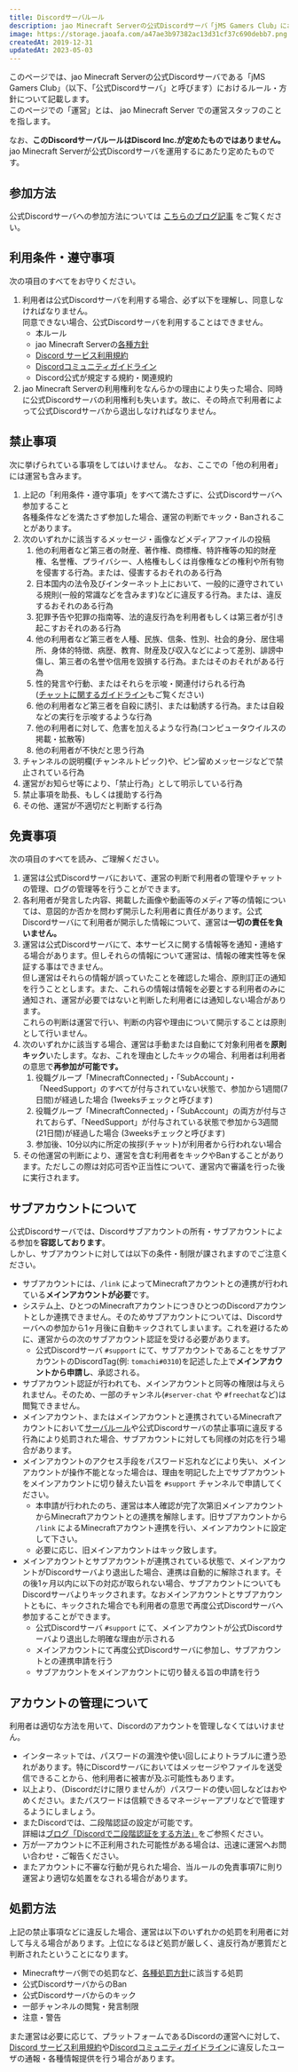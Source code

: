 ```yaml
---
title: Discordサーバルール
description: jao Minecraft Serverの公式Discordサーバ「jMS Gamers Club」における、ルール・方針を記載します。
image: https://storage.jaoafa.com/a47ae3b97382ac13d31cf37c690debb7.png
createdAt: 2019-12-31
updatedAt: 2023-05-03
---
```


このページでは、jao Minecraft Serverの公式Discordサーバである「jMS Gamers Club」（以下、「公式Discordサーバ」と呼びます）におけるルール・方針について記載します。  
このページでの「運営」とは、 jao Minecraft Server での運営スタッフのことを指します。

なお、**このDiscordサーバルールはDiscord Inc.が定めたものではありません。**  
jao Minecraft Serverが公式Discordサーバを運用するにあたり定めたものです。  

## 参加方法

公式Discordサーバへの参加方法については [こちらのブログ記事](/blog/join-discord) をご覧ください。

## 利用条件・遵守事項

次の項目のすべてをお守りください。

1. 利用者は公式Discordサーバを利用する場合、必ず以下を理解し、同意しなければなりません。  
   同意できない場合、公式Discordサーバを利用することはできません。
   - 本ルール
   - jao Minecraft Serverの[各種方針](/server/policies)
   - [Discord サービス利用規約](https://discord.com/terms)
   - [Discordコミュニティガイドライン](https://discord.com/guidelines)
   - Discord公式が規定する規約・関連規約
2. jao Minecraft Serverの利用権利をなんらかの理由により失った場合、同時に公式Discordサーバの利用権利も失います。故に、その時点で利用者によって公式Discordサーバから退出しなければなりません。

## 禁止事項

次に挙げられている事項をしてはいけません。
なお、ここでの「他の利用者」には運営も含みます。

1. 上記の「利用条件・遵守事項」をすべて満たさずに、公式Discordサーバへ参加すること  
   各種条件などを満たさず参加した場合、運営の判断でキック・Banされることがあります。
2. 次のいずれかに該当するメッセージ・画像などメディアファイルの投稿
   1. 他の利用者など第三者の財産、著作権、商標権、特許権等の知的財産権、名誉権、プライバシー、人格権もしくは肖像権などの権利や所有物を侵害する行為。または、侵害するおそれのある行為
   2. 日本国内の法令及びインターネット上において、一般的に遵守されている規則(一般的常識などを含みます)などに違反する行為。または、違反するおそれのある行為
   3. 犯罪予告や犯罪の指南等、法的違反行為を利用者もしくは第三者が引き起こすおそれのある行為
   4. 他の利用者など第三者を人種、民族、信条、性別、社会的身分、居住場所、身体的特徴、病歴、教育、財産及び収入などによって差別、誹謗中傷し、第三者の名誉や信用を毀損する行為。またはそのおそれがある行為
   5. 性的発言や行動、またはそれらを示唆・関連付けられる行為  
      ([チャットに関するガイドライン](/server/guidelines/communications)もご覧ください)
   6. 他の利用者など第三者を自殺に誘引、または勧誘する行為。または自殺などの実行を示唆するような行為
   7. 他の利用者に対して、危害を加えるような行為(コンピュータウイルスの掲載・拡散等)
   8. 他の利用者が不快だと思う行為
3. チャンネルの説明欄(チャンネルトピック)や、ピン留めメッセージなどで禁止されている行為
4. 運営がお知らせ等により、「禁止行為」として明示している行為
5. 禁止事項を助長、もしくは援助する行為
6. その他、運営が不適切だと判断する行為

## 免責事項

次の項目のすべてを読み、ご理解ください。

1. 運営は公式Discordサーバにおいて、運営の判断で利用者の管理やチャットの管理、ログの管理等を行うことができます。
2. 各利用者が発言した内容、掲載した画像や動画等のメディア等の情報については、意図的か否かを問わず開示した利用者に責任があります。公式Discordサーバにて利用者が開示した情報について、運営は**一切の責任を負いません。**
3. 運営は公式Discordサーバにて、本サービスに関する情報等を通知・連絡する場合があります。但しそれらの情報について運営は、情報の確実性等を保証する事はできません。  
   但し運営はそれらの情報が誤っていたことを確認した場合、原則訂正の通知を行うこととします。また、これらの情報は情報を必要とする利用者のみに通知され、運営が必要ではないと判断した利用者には通知しない場合があります。  
   これらの判断は運営で行い、判断の内容や理由について開示することは原則として行いません。
4. 次のいずれかに該当する場合、運営は手動または自動にて対象利用者を**原則キック**いたします。なお、これを理由としたキックの場合、利用者は利用者の意思で**再参加が可能です。**
   1. 役職グループ「MinecraftConnected」・「SubAccount」・「NeedSupport」のすべてが付与されていない状態で、参加から1週間(7日間)が経過した場合 (1weeksチェックと呼びます)
   2. 役職グループ「MinecraftConnected」・「SubAccount」の両方が付与されておらず、「NeedSupport」が付与されている状態で参加から3週間(21日間)が経過した場合 (3weeksチェックと呼びます)
   3. 参加後、10分以内に所定の挨拶(チャット)が利用者から行われない場合
5. その他運営の判断により、運営を含む利用者をキックやBanすることがあります。ただしこの際は対応可否や正当性について、運営内で審議を行った後に実行されます。

## サブアカウントについて

公式Discordサーバでは、Discordサブアカウントの所有・サブアカウントによる参加を**容認しております**。  
しかし、サブアカウントに対しては以下の条件・制限が課されますのでご注意ください。

- サブアカウントには、`/link` によってMinecraftアカウントとの連携が行われている**メインアカウントが必要**です。
- システム上、ひとつのMinecraftアカウントにつきひとつのDiscordアカウントとしか連携できません。そのためサブアカウントについては、Discordサーバへの参加から1ヶ月後に自動キックされてしまいます。これを避けるために、運営からの次のサブアカウント認証を受ける必要があります。
  - 公式Discordサーバ `#support` にて、サブアカウントであることをサブアカウントのDiscordTag(例: `tomachi#0310`)を記述した上で**メインアカウントから申請し**、承認される。
- サブアカウント認証が行われても、メインアカウントと同等の権限は与えられません。そのため、一部のチャンネル(`#server-chat` や `#freechat`など)は閲覧できません。
- メインアカウント、またはメインアカウントと連携されているMinecraftアカウントにおいて[サーバルール](/server/rules)や公式Discordサーバの禁止事項に違反する行為により処罰された場合、サブアカウントに対しても同様の対応を行う場合があります。
- メインアカウントのアクセス手段をパスワード忘れなどにより失い、メインアカウントが操作不能となった場合は、理由を明記した上でサブアカウントをメインアカウントに切り替えたい旨を `#support` チャンネルで申請してください。
  - 本申請が行われたのち、運営は本人確認が完了次第旧メインアカウントからMinecraftアカウントとの連携を解除します。旧サブアカウントから `/link` によるMinecraftアカウント連携を行い、メインアカウントに設定して下さい。
  - 必要に応じ、旧メインアカウントはキック致します。
- メインアカウントとサブアカウントが連携されている状態で、メインアカウントがDiscordサーバより退出した場合、連携は自動的に解除されます。その後1ヶ月以内に以下の対応が取られない場合、サブアカウントについてもDiscordサーバよりキックされます。なおメインアカウントとサブアカウントともに、キックされた場合でも利用者の意思で再度公式Discordサーバへ参加することができます。
  - 公式Discordサーバ `#support` にて、メインアカウントが公式Discordサーバより退出した明確な理由が示される
  - メインアカウントにて再度公式Discordサーバに参加し、サブアカウントとの連携申請を行う
  - サブアカウントをメインアカウントに切り替える旨の申請を行う  

## アカウントの管理について

利用者は適切な方法を用いて、Discordのアカウントを管理しなくてはいけません。  

- インターネットでは、パスワードの漏洩や使い回しによりトラブルに遭う恐れがあります。特にDiscordサーバにおいてはメッセージやファイルを送受信できることから、他利用者に被害が及ぶ可能性もあります。
- 以上より、（Discordだけに限りませんが）パスワードの使い回しなどはおやめください。またパスワードは信頼できるマネージャーアプリなどで管理するようにしましょう。
- またDiscordでは、二段階認証の設定が可能です。  
   詳細は[ブログ「Discordで二段階認証をする方法」](/blog/discord-two-factor)をご参照ください。
- 万が一アカウントに不正利用された可能性がある場合は、迅速に運営へお問い合わせ・ご報告ください。
- またアカウントに不審な行動が見られた場合、当ルールの免責事項7に則り運営より適切な処置をなされる場合があります。

## 処罰方法

上記の禁止事項などに違反した場合、運営は以下のいずれかの処罰を利用者に対して与える場合があります。上位になるほど処罰が厳しく、違反行為が悪質だと判断されたということになります。

- Minecraftサーバ側での処罰など、[各種処罰方針](/server/policies/bans)に該当する処罰
- 公式DiscordサーバからのBan
- 公式Discordサーバからのキック
- 一部チャンネルの閲覧・発言制限
- 注意・警告

また運営は必要に応じて、プラットフォームであるDiscordの運営へに対して、[Discord サービス利用規約](https://discord.com/terms)や[Discordコミュニティガイドライン](https://discord.com/guidelines)に違反したユーザの通報・各種情報提供を行う場合があります。
